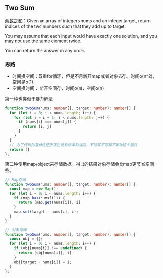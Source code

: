 ## Two Sum
[两数之和](https://leetcode-cn.com/problems/two-sum/)：Given an array of integers nums and an integer target, return indices of the two numbers such that they add up to target.

You may assume that each input would have exactly one solution, and you may not use the same element twice.

You can return the answer in any order.

### 思路
- 时间换空间：双重for循环，但是不用新开map或者对象去存。时间o(n^2)，空间是o(1)
- 空间换时间： 新开空间存，时间o(n)，空间o(n)


第一种也类似于暴力解法
```ts
function twoSum(nums: number[], target: number): number[] {
  for (let i = 0; i < nums.length; i++) {
    for (let j = i + 1; j < nums.length; j++) {
      if (nums[i] === nums[j]) {
        return [i, j]
      }
    }
  }
  // 为了代码的鲁棒性还应该在没有结果时返回，不过写不写都不影响这个题目
  return []
};

```
第二种使用map/object来存储数据。得出的结果对象存储会比map更节省空间一些。
```ts
// Map存储
function twoSum(nums: number[], target: number): number[] {
  const map = new Map();
  for (let i = 0; i < nums.length; i++) {
    if (map.has(nums[i])) {
      return [map.get(nums[i]), i]
    }
    map.set(target - nums[i], i);
  }
}

// 对象存储
function twoSum(nums: number[], target: number): number[] {
  const obj = {};
  for (let i = 0; i < nums.length; i++) {
    if (obj[nums[i]] !== undefined) {
      return [obj[nums[i]], i]
    }
    obj[target - nums[i]] = i;
  }
};
```